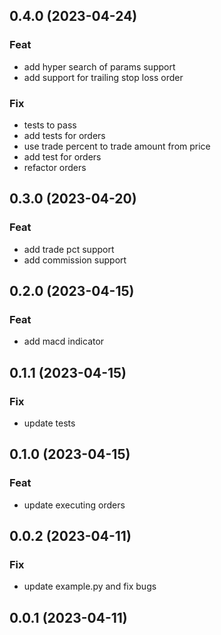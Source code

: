 ## 0.4.0 (2023-04-24)

### Feat

- add hyper search of params support
- add support for trailing stop loss order

### Fix

- tests to pass
- add tests for orders
- use trade percent to trade amount from price
- add test for orders
- refactor orders

## 0.3.0 (2023-04-20)

### Feat

- add trade pct support
- add commission support

## 0.2.0 (2023-04-15)

### Feat

- add macd indicator

## 0.1.1 (2023-04-15)

### Fix

- update tests

## 0.1.0 (2023-04-15)

### Feat

- update executing orders

## 0.0.2 (2023-04-11)

### Fix

- update example.py and fix bugs

## 0.0.1 (2023-04-11)
